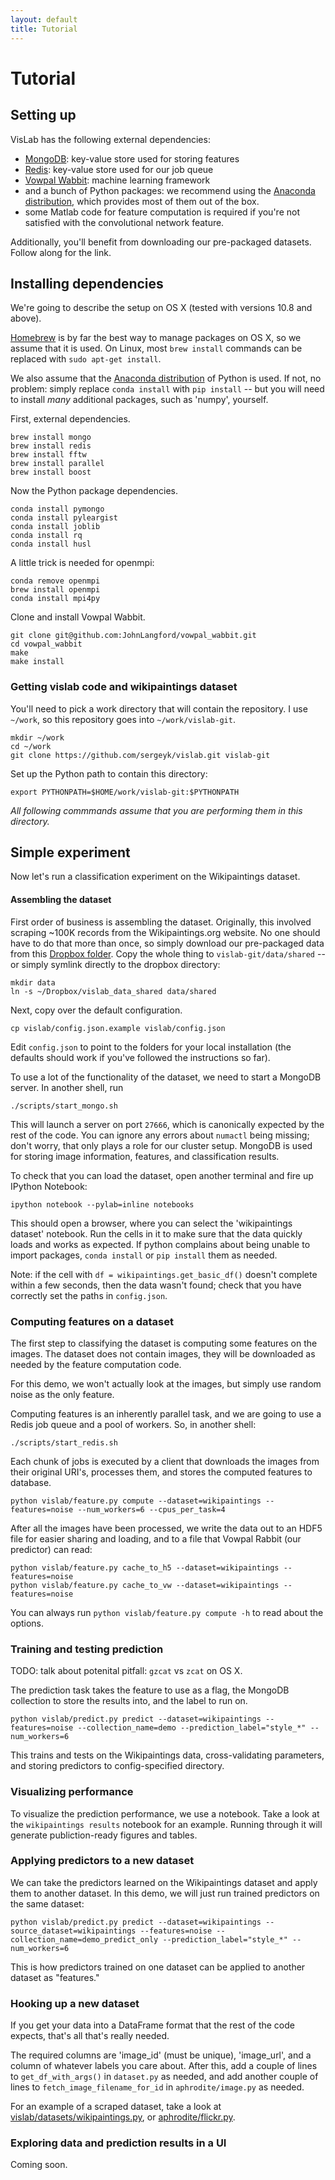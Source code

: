 ```yaml
---
layout: default
title: Tutorial
---
```

# Tutorial

## Setting up

VisLab has the following external dependencies:

- [MongoDB][]: key-value store used for storing features
- [Redis][]: key-value store used for our job queue
- [Vowpal Wabbit][]: machine learning framework
- and a bunch of Python packages: we recommend using the [Anaconda distribution][], which provides most of them out of the box.
- some Matlab code for feature computation is required if you're not satisfied with the convolutional network feature.

<!-- - [Caffe] deep-learning framework (another Berkeley project)
    Caffe itself has many dependencies, such as OpenCV.
 -->
Additionally, you'll benefit from downloading our pre-packaged datasets.
Follow along for the link.

## Installing dependencies

We're going to describe the setup on OS X (tested with versions 10.8 and above).

[Homebrew][] is by far the best way to manage packages on OS X, so we assume that it is used.
On Linux, most `brew install` commands can be replaced with `sudo apt-get install`.

We also assume that the [Anaconda distribution] of Python is used.
If not, no problem: simply replace `conda install` with `pip install` -- but you will need to install *many* additional packages, such as 'numpy', yourself.

First, external dependencies.

    brew install mongo
    brew install redis
    brew install fftw
    brew install parallel
    brew install boost

Now the Python package dependencies.

    conda install pymongo
    conda install pyleargist
    conda install joblib
    conda install rq
    conda install husl

A little trick is needed for openmpi:

    conda remove openmpi
    brew install openmpi
    conda install mpi4py

Clone and install Vowpal Wabbit.

    git clone git@github.com:JohnLangford/vowpal_wabbit.git
    cd vowpal_wabbit
    make
    make install

<!-- To install [Caffe][], please follow the [instructions](http://caffe.berkeleyvision.org/installation.html). -->

### Getting vislab code and wikipaintings dataset

You'll need to pick a work directory that will contain the repository.
I use `~/work`, so this repository goes into `~/work/vislab-git`.

    mkdir ~/work
    cd ~/work
    git clone https://github.com/sergeyk/vislab.git vislab-git

Set up the Python path to contain this directory:

    export PYTHONPATH=$HOME/work/vislab-git:$PYTHONPATH

*All following commmands assume that you are performing them in this directory.*

[MongoDB]: https://www.mongodb.org/
[Redis]: http://redis.io/
[Vowpal Wabbit]: https://github.com/JohnLangford/vowpal_wabbit
[Caffe]: http://caffe.berkeleyvision.org
[Anaconda distribution]: https://store.continuum.io/cshop/anaconda/
[Homebrew]: http://brew.sh/

## Simple experiment

Now let's run a classification experiment on the Wikipaintings dataset.

#### Assembling the dataset

First order of business is assembling the dataset.
Originally, this involved scraping ~100K records from the Wikipaintings.org website.
No one should have to do that more than once, so simply download our pre-packaged data from this [Dropbox folder](https://www.dropbox.com/sh/our2zcaaqfi2e6d/1rZs5J4xhl).
Copy the whole thing to `vislab-git/data/shared` -- or simply symlink directly to the dropbox directory:

    mkdir data
    ln -s ~/Dropbox/vislab_data_shared data/shared

Next, copy over the default configuration.

    cp vislab/config.json.example vislab/config.json

Edit `config.json` to point to the folders for your local installation (the defaults should work if you've followed the instructions so far).

To use a lot of the functionality of the dataset, we need to start a MongoDB server.
In another shell, run

    ./scripts/start_mongo.sh

This will launch a server on port `27666`, which is canonically expected by the rest of the code.
You can ignore any errors about `numactl` being missing; don't worry, that only plays a role for our cluster setup.
MongoDB is used for storing image information, features, and classification results.

To check that you can load the dataset, open another terminal and fire up IPython Notebook:

    ipython notebook --pylab=inline notebooks

This should open a browser, where you can select the 'wikipaintings dataset' notebook.
Run the cells in it to make sure that the data quickly loads and works as expected.
If python complains about being unable to import packages, `conda install` or `pip install` them as needed.

Note: if the cell with `df = wikipaintings.get_basic_df()` doesn't complete within a few seconds, then the data wasn't found; check that you have correctly set the paths in `config.json`.

### Computing features on a dataset

The first step to classifying the dataset is computing some features on the images.
The dataset does not contain images, they will be downloaded as needed by the feature computation code.

For this demo, we won't actually look at the images, but simply use random noise as the only feature.

Computing features is an inherently parallel task, and we are going to use a Redis job queue and a pool of workers.
So, in another shell:

    ./scripts/start_redis.sh

Each chunk of jobs is executed by a client that downloads the images from their original URI's, processes them, and stores the computed features to database.

    python vislab/feature.py compute --dataset=wikipaintings --features=noise --num_workers=6 --cpus_per_task=4

After all the images have been processed, we write the data out to an HDF5 file for easier sharing and loading, and to a file that Vowpal Rabbit (our predictor) can read:

    python vislab/feature.py cache_to_h5 --dataset=wikipaintings --features=noise
    python vislab/feature.py cache_to_vw --dataset=wikipaintings --features=noise

You can always run `python vislab/feature.py compute -h` to read about the options.

### Training and testing prediction

TODO: talk about potenital pitfall: `gzcat` vs `zcat` on OS X.

The prediction task takes the feature to use as a flag, the MongoDB collection to store the results into, and the label to run on.

    python vislab/predict.py predict --dataset=wikipaintings --features=noise --collection_name=demo --prediction_label="style_*" --num_workers=6

This trains and tests on the Wikipaintings data, cross-validating parameters, and storing predictors to config-specified directory.

### Visualizing performance

To visualize the prediction performance, we use a notebook.
Take a look at the `wikipaintings results` notebook for an example.
Running through it will generate publiction-ready figures and tables.

### Applying predictors to a new dataset

We can take the predictors learned on the Wikipaintings dataset and apply them to another dataset.
In this demo, we will just run trained predictors on the same dataset:

    python vislab/predict.py predict --dataset=wikipaintings --source_dataset=wikipaintings --features=noise --collection_name=demo_predict_only --prediction_label="style_*" --num_workers=6

This is how predictors trained on one dataset can be applied to another dataset as "features."

### Hooking up a new dataset

If you get your data into a DataFrame format that the rest of the code expects, that's all that's really needed.

The required columns are 'image_id' (must be unique), 'image_url', and a column of whatever labels you care about.
After this, add a couple of lines to `get_df_with_args()` in `dataset.py` as needed, and add another couple of lines to `fetch_image_filename_for_id` in `aphrodite/image.py` as needed.

For an example of a scraped dataset, take a look at [vislab/datasets/wikipaintings.py](https://github.com/sergeyk/vislab/blob/master/vislab/datasets/wikipaintings.py), or [aphrodite/flickr.py](https://github.com/sergeyk/aphrodite/blob/master/aphrodite/flickr.py).

### Exploring data and prediction results in a UI

Coming soon.
